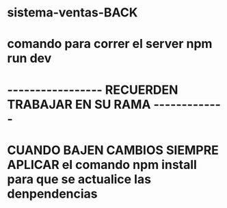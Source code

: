 # sistema-ventas-BACK
# comando para correr el server npm run dev
# ----------------- RECUERDEN  TRABAJAR EN SU RAMA -------------
# CUANDO BAJEN CAMBIOS SIEMPRE APLICAR el comando npm install  para que se actualice las denpendencias
